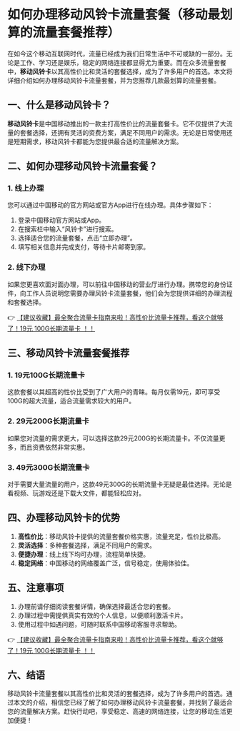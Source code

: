 # 如何办理移动风铃卡流量套餐（移动最划算的流量套餐推荐）

在如今这个移动互联网时代，流量已经成为我们日常生活中不可或缺的一部分。无论是工作、学习还是娱乐，稳定的网络连接都显得尤为重要。而在众多流量套餐中，**移动风铃卡**以其高性价比和灵活的套餐选择，成为了许多用户的首选。本文将详细介绍如何办理移动风铃卡流量套餐，并为您推荐几款最划算的流量套餐。

## 一、什么是移动风铃卡？

**移动风铃卡**是中国移动推出的一款主打高性价比的流量套餐卡。它不仅提供了大流量的套餐选择，还拥有灵活的资费方案，满足不同用户的需求。无论是日常使用还是短期需求，移动风铃卡都能为您提供最合适的流量解决方案。

## 二、如何办理移动风铃卡流量套餐？

### 1. 线上办理

您可以通过中国移动的官方网站或官方App进行在线办理。具体步骤如下：

1. 登录中国移动官方网站或App。
2. 在搜索栏中输入“风铃卡”进行搜索。
3. 选择适合您的流量套餐，点击“立即办理”。
4. 填写相关信息并完成支付，等待卡片邮寄到家。

### 2. 线下办理

如果您更喜欢面对面办理，可以前往中国移动的营业厅进行办理。携带您的身份证件，向工作人员说明您需要办理风铃卡流量套餐，他们会为您提供详细的办理流程和套餐选择。

👉 [【建议收藏】最全聚合流量卡指南来啦！高性价比流量卡推荐，看这个就够了！19元 100G长期流量卡 ！！](https://bit.ly/Liuliangka)

## 三、移动风铃卡流量套餐推荐

### 1. 19元100G长期流量卡

这款套餐以其超高的性价比受到了广大用户的青睐。每月仅需19元，即可享受100G的超大流量，适合流量需求较大的用户。

### 2. 29元200G长期流量卡

如果您对流量的需求更大，可以选择这款29元200G的长期流量卡。不仅流量更多，而且资费依然非常实惠。

### 3. 49元300G长期流量卡

对于需要大量流量的用户，这款49元300G的长期流量卡无疑是最佳选择。无论是看视频、玩游戏还是下载大文件，都能轻松应对。

## 四、办理移动风铃卡的优势

1. **高性价比**：移动风铃卡提供的流量套餐价格实惠，流量充足，性价比极高。
2. **灵活选择**：多种套餐选择，满足不同用户的需求。
3. **便捷办理**：线上线下均可办理，流程简单快捷。
4. **稳定网络**：中国移动的网络覆盖广泛，信号稳定，使用体验佳。

## 五、注意事项

1. 办理前请仔细阅读套餐详情，确保选择最适合您的套餐。
2. 办理过程中需提供真实有效的个人信息，以便顺利激活卡片。
3. 使用过程中如遇问题，可随时联系中国移动客服寻求帮助。

👉 [【建议收藏】最全聚合流量卡指南来啦！高性价比流量卡推荐，看这个就够了！19元 100G长期流量卡 ！！](https://bit.ly/Liuliangka)

## 六、结语

移动风铃卡流量套餐以其高性价比和灵活的套餐选择，成为了许多用户的首选。通过本文的介绍，相信您已经了解了如何办理移动风铃卡流量套餐，并找到了最适合您的流量解决方案。赶快行动吧，享受稳定、高速的网络连接，让您的移动生活更加便捷！